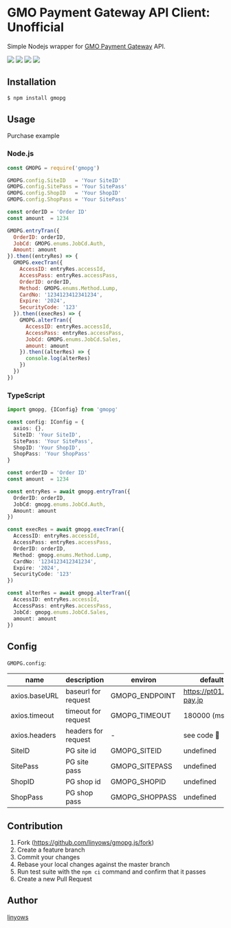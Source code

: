 GMO Payment Gateway API Client: Unofficial
==========================================

Simple Nodejs wrapper for [GMO Payment Gateway][gmopg] API.

<a href="https://www.npmjs.com/package/gmopg" title="npm"><img src="http://img.shields.io/npm/v/gmopg.svg?style=flat-square"></a>
<a href="https://travis-ci.org/pepabo/gmopg.js" title="travis"><img src="https://img.shields.io/travis/pepabo/gmopg.js.svg?style=flat-square"></a>
<a href="https://coveralls.io/github/linyows/gmopg.js" title="coveralls"><img src="https://img.shields.io/coveralls/linyows/gmopg.js.svg?style=flat-square"></a>
<a href="https://github.com/pepabo/gmopg.js/blob/master/MIT-LICENSE" title="MIT License"><img src="https://img.shields.io/badge/license-MIT-blue.svg?style=flat-square"></a>

[gmopg]: https://www.gmo-pg.com/

Installation
------------

```sh
$ npm install gmopg
```

Usage
-----

Purchase example

### Node.js

```js
const GMOPG = require('gmopg')

GMOPG.config.SiteID   = 'Your SiteID'
GMOPG.config.SitePass = 'Your SitePass'
GMOPG.config.ShopID   = 'Your ShopID'
GMOPG.config.ShopPass = 'Your SitePass'

const orderID = 'Order ID'
const amount  = 1234

GMOPG.entryTran({
  OrderID: orderID,
  JobCd: GMOPG.enums.JobCd.Auth,
  Amount: amount
}).then((entryRes) => {
  GMOPG.execTran({
    AccessID: entryRes.accessId,
    AccessPass: entryRes.accessPass,
    OrderID: orderID,
    Method: GMOPG.enums.Method.Lump,
    CardNo: '1234123412341234',
    Expire: '2024',
    SecurityCode: '123'
  }).then((execRes) => {
    GMOPG.alterTran({
      AccessID: entryRes.accessId,
      AccessPass: entryRes.accessPass,
      JobCd: GMOPG.enums.JobCd.Sales,
      amount: amount
    }).then((alterRes) => {
      console.log(alterRes)
    })
  })
})
```

### TypeScript

```ts
import gmopg, {IConfig} from 'gmopg'

const config: IConfig = {
  axios: {},
  SiteID: 'Your SiteID',
  SitePass: 'Your SitePass',
  ShopID: 'Your ShopID',
  ShopPass: 'Your ShopPass'
}

const orderID = 'Order ID'
const amount  = 1234

const entryRes = await gmopg.entryTran({
  OrderID: orderID,
  JobCd: gmopg.enums.JobCd.Auth,
  Amount: amount
})

const execRes = await gmopg.execTran({
  AccessID: entryRes.accessId,
  AccessPass: entryRes.accessPass,
  OrderID: orderID,
  Method: gmopg.enums.Method.Lump,
  CardNo: '1234123412341234',
  Expire: '2024',
  SecurityCode: '123'
})

const alterRes = await gmopg.alterTran({
  AccessID: entryRes.accessId,
  AccessPass: entryRes.accessPass,
  JobCd: gmopg.enums.JobCd.Sales,
  amount: amount
})
```

Config
------

`GMOPG.config`:

name          | description         | environ        | default
---           | ---                 | ---            | ---
axios.baseURL | baseurl for request | GMOPG_ENDPOINT | https://pt01.mul-pay.jp
axios.timeout | timeout for request | GMOPG_TIMEOUT  | 180000 (ms)
axios.headers | headers for request | -              | see code :eyes:
SiteID        | PG site id          | GMOPG_SITEID   | undefined
SitePass      | PG site pass        | GMOPG_SITEPASS | undefined
ShopID        | PG shop id          | GMOPG_SHOPID   | undefined
ShopPass      | PG shop pass        | GMOPG_SHOPPASS | undefined

Contribution
------------

1. Fork (https://github.com/linyows/gmopg.js/fork)
1. Create a feature branch
1. Commit your changes
1. Rebase your local changes against the master branch
1. Run test suite with the `npm ci` command and confirm that it passes
1. Create a new Pull Request

Author
------

[linyows](https://github.com/linyows)
